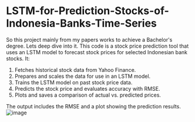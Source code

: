 # LSTM-for-Prediction-Stocks-of-Indonesia-Banks-Time-Series

So this project mainly from my papers works to achieve a Bachelor's degree. Lets deep dive into it.
This code is a stock price prediction tool that uses an LSTM model to forecast stock prices for selected Indonesian bank stocks. It:

1. Fetches historical stock data from Yahoo Finance.
2. Prepares and scales the data for use in an LSTM model.
3. Trains the LSTM model on past stock price data.
4. Predicts the stock price and evaluates accuracy with RMSE.
5. Plots and saves a comparison of actual vs. predicted prices.

The output includes the RMSE and a plot showing the prediction results.
![image](https://github.com/user-attachments/assets/145bba31-c991-4134-a0be-dbc7c3b03bb8)
